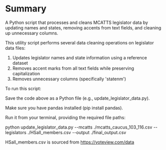 # Summary

A Python script that processes and cleans MCATTS legislator data by updating names and states, removing accents from text fields, and cleaning up unnecessary columns.

This utility script performs several data cleaning operations on legislator data files:

1. Updates legislator names and state information using a reference dataset
2. Removes accent marks from all text fields while preserving capitalization
3. Removes unnecessary columns (specifically 'statenm')

To run this script:

Save the code above as a Python file (e.g., update_legislator_data.py).

Make sure you have pandas installed (pip install pandas).

Run it from your terminal, providing the required file paths:

python update_legislator_data.py --mcatts ./mcatts_caucus_103_116.csv --legislators ./HSall_members.csv --output ./final_output.csv

HSall_members.csv is sourced from https://voteview.com/data